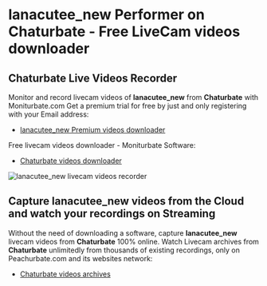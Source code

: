 # lanacutee_new Performer on Chaturbate - Free LiveCam videos downloader

## Chaturbate Live Videos Recorder

Monitor and record livecam videos of **lanacutee_new** from **Chaturbate** with Moniturbate.com
Get a premium trial for free by just and only registering with your Email address:
* [lanacutee_new Premium videos downloader](https://moniturbate.com/request-demo-licence-key.html)

Free livecam videos downloader - Moniturbate Software:
* [Chaturbate videos downloader](https://moniturbate.com/moniturbate-download-software.html)

![lanacutee_new livecam videos recorder](https://peachurnet.com/templates/moniturbate-software.png)


## Capture lanacutee_new videos from the Cloud and watch your recordings on Streaming

Without the need of downloading a software, capture **lanacutee_new** livecam videos from **Chaturbate** 100% online.
Watch Livecam archives from **Chaturbate** unlimitedly from thousands of existing recordings, only on Peachurbate.com and its websites network:
* [Chaturbate videos archives](https://peachurnet.com/)